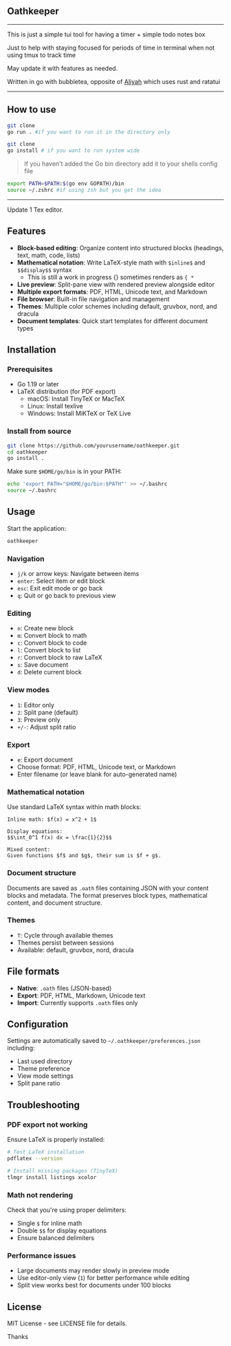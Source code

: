 ## Oathkeeper 
---

This is just a simple tui tool for having a timer + simple todo notes box

Just to help with staying focused for periods of time in terminal when not using tmux to track time 

May update it with features as needed. 

Written in go with bubbletea, opposite of [Aliyah](https://github.com/lovechants/Aliyah/tree/main) which uses rust and ratatui

---

## How to use 
```bash
git clone 
go run . #if you want to run it in the directory only 
```

```bash
git clone 
go install # if you want to run system wide 
```
> If you haven't added the Go bin directory add it to your shells config file
```zsh
export PATH=$PATH:$(go env GOPATH)/bin
source ~/.zshrc #if using zsh but you get the idea
```

---
Update 1 Tex editor. 

## Features

- **Block-based editing**: Organize content into structured blocks (headings, text, math, code, lists)
- **Mathematical notation**: Write LaTeX-style math with `$inline$` and `$$display$$` syntax 
    - This is still a work in progress {} sometimes renders as ```{ *```
- **Live preview**: Split-pane view with rendered preview alongside editor
- **Multiple export formats**: PDF, HTML, Unicode text, and Markdown
- **File browser**: Built-in file navigation and management
- **Themes**: Multiple color schemes including default, gruvbox, nord, and dracula
- **Document templates**: Quick start templates for different document types

## Installation

### Prerequisites

- Go 1.19 or later
- LaTeX distribution (for PDF export)
  - macOS: Install TinyTeX or MacTeX
  - Linux: Install texlive
  - Windows: Install MiKTeX or TeX Live

### Install from source

```bash
git clone https://github.com/yourusername/oathkeeper.git
cd oathkeeper
go install .
```

Make sure `$HOME/go/bin` is in your PATH:

```bash
echo 'export PATH="$HOME/go/bin:$PATH"' >> ~/.bashrc
source ~/.bashrc
```

## Usage

Start the application:

```bash
oathkeeper
```

### Navigation

- `j/k` or arrow keys: Navigate between items
- `enter`: Select item or edit block
- `esc`: Exit edit mode or go back
- `q`: Quit or go back to previous view

### Editing

- `n`: Create new block
- `m`: Convert block to math
- `c`: Convert block to code
- `l`: Convert block to list
- `r`: Convert block to raw LaTeX
- `s`: Save document
- `d`: Delete current block

### View modes

- `1`: Editor only
- `2`: Split pane (default)
- `3`: Preview only
- `+/-`: Adjust split ratio

### Export

- `e`: Export document
- Choose format: PDF, HTML, Unicode text, or Markdown
- Enter filename (or leave blank for auto-generated name)

### Mathematical notation

Use standard LaTeX syntax within math blocks:

```
Inline math: $f(x) = x^2 + 1$

Display equations:
$$\int_0^1 f(x) dx = \frac{1}{2}$$

Mixed content:
Given functions $f$ and $g$, their sum is $f + g$.
```

### Document structure

Documents are saved as `.oath` files containing JSON with your content blocks and metadata. The format preserves block types, mathematical content, and document structure.

### Themes

- `T`: Cycle through available themes
- Themes persist between sessions
- Available: default, gruvbox, nord, dracula

## File formats

- **Native**: `.oath` files (JSON-based)
- **Export**: PDF, HTML, Markdown, Unicode text
- **Import**: Currently supports `.oath` files only

## Configuration

Settings are automatically saved to `~/.oathkeeper/preferences.json` including:

- Last used directory
- Theme preference
- View mode settings
- Split pane ratio

## Troubleshooting

### PDF export not working

Ensure LaTeX is properly installed:

```bash
# Test LaTeX installation
pdflatex --version

# Install missing packages (TinyTeX)
tlmgr install listings xcolor
```

### Math not rendering

Check that you're using proper delimiters:
- Single `$` for inline math
- Double `$$` for display equations
- Ensure balanced delimiters

### Performance issues

- Large documents may render slowly in preview mode
- Use editor-only view (`1`) for better performance while editing
- Split view works best for documents under 100 blocks

## License

MIT License - see LICENSE file for details.

Thanks
